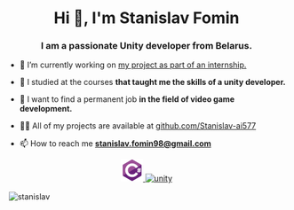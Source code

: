 <h1 align="center">Hi 👋, I'm Stanislav Fomin</h1>
<h3 align="center">I am a passionate Unity developer from Belarus.</h3>

- 🔭 I’m currently working on [my project as part of an internship.](github.com/Stanislav-ai577/ArenaOfDeth)

- 🌱 I studied at the courses **that taught me the skills of a unity developer.**

- 👯 I want to find a permanent job **in the field of video game development.**

- 👨‍💻 All of my projects are available at [github.com/Stanislav-ai577](github.com/Stanislav-ai577)

- 📫 How to reach me **stanislav.fomin98@gmail.com**

<p align="center"> <a href="https://www.w3schools.com/cs/" target="_blank" rel="noreferrer"> <img src="https://raw.githubusercontent.com/devicons/devicon/master/icons/csharp/csharp-original.svg" alt="csharp" width="40" height="40"/> </a> <a href="https://unity.com/" target="_blank" rel="noreferrer"> <img src="https://www.vectorlogo.zone/logos/unity3d/unity3d-icon.svg" alt="unity" width="40" height="40"/> </a> </p>

<p>&nbsp;<img align="center" src="https://github-readme-stats.vercel.app/api?username=stanislav&show_icons=true&locale=en" alt="stanislav" /></p>

